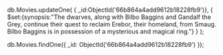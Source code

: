 db.Movies.updateOne(
{ \_id:ObjectId('66b864a4add9612b18228fb9')},
{ $set:{synopsis:"The dwarves, along with Bilbo Baggins and Gandalf the Grey, continue their quest to reclaim Erebor, their homeland, from Smaug. Bilbo Baggins is in possession of a mysterious and magical ring."} }
);

db.Movies.findOne({ \_id: ObjectId('66b864a4add9612b18228fb9') });
